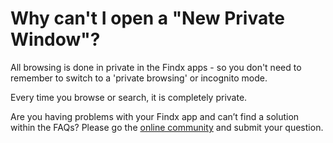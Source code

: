 # Why can't I open a "New Private Window"?

All browsing is done in private in the Findx apps - so you don't need to remember to switch to a 'private browsing' or incognito mode.

Every time you browse or search, it is completely private.


Are you having problems with your Findx app and can’t find a solution within the FAQs? 
Please go the [online community](https://forum.privacore.com/index.php?p=/categories/findxapps) and submit your question.
